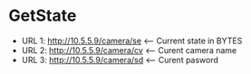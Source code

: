GetState
========

* URL 1: http://10.5.5.9/camera/se <-- Current state in BYTES
* URL 2: http://10.5.5.9/camera/cv <-- Curent camera name
* URL 3: http://10.5.5.9/camera/sd <-- Curent pasword

